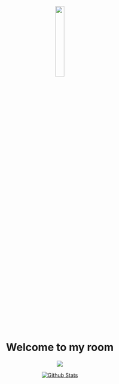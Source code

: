 <html lang="en">
<head>
    <meta charset="UTF-8">
    <meta name="viewport" content="width=device-width, initial-scale=1.0">
</head>
<body>
<div id="header" align="center">
  <img src="https://i.gifer.com/1kLR.gif" width="22%" />
</div>
<div class="header" align="center">
    <h1>Welcome to my room</h1>
    
</div>
<div>
    <p align="center">
  <a href="https://skillicons.dev">
    <img src="https://skillicons.dev/icons?i=git,docker,py,arch,apple,dart,flutter,js,raspberrypi" />
  </a>
</p>
</div>
</body>
<div align="center">
    <a href=""https://github-readme-stats.vercel.app>
        <img src="https://github-readme-stats.vercel.app/api?username=bitrockz&show_icons=true&theme=transparent" alt="Github Stats">    
    </a>
</div>
</html>
